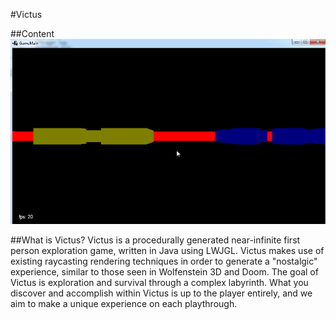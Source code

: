 #Victus

##Content
![alt tag](https://raw.githubusercontent.com/zThorn/Victus/master/Docs%20and%20Resources/screenshot.gif)

##What is Victus?
Victus is a procedurally generated near-infinite first person exploration game, written in Java using LWJGL.  Victus makes use of existing raycasting rendering techniques in order to generate a "nostalgic" experience, similar to those seen in Wolfenstein 3D and Doom.  The goal of Victus is exploration and survival through a complex labyrinth.  What you discover and accomplish within Victus is up to the player entirely, and we aim to make a unique experience on each playthrough.
